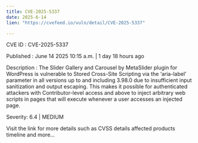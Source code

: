 ```yaml
---
title: CVE-2025-5337
date: 2025-6-14
lien: "https://cvefeed.io/vuln/detail/CVE-2025-5337"

---
```


CVE ID : CVE-2025-5337

Published :  June 14
2025
10:15 a.m. | 1 day
18 hours ago

Description : The Slider
Gallery
and Carousel by MetaSlider plugin for WordPress is vulnerable to Stored Cross-Site Scripting via the ‘aria-label’ parameter in all versions up to
and including
3.98.0 due to insufficient input sanitization and output escaping. This makes it possible for authenticated attackers
with Contributor-level access and above
to inject arbitrary web scripts in pages that will execute whenever a user accesses an injected page.

Severity: 6.4 | MEDIUM

Visit the link for more details
such as CVSS details
affected products
timeline
and more...
